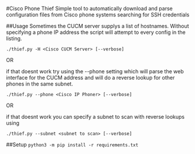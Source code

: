 #Cisco Phone Thief
Simple tool to automatically download and parse configuration files from Cisco phone systems searching for SSH credentials

##Usage
Sometimes the CUCM server supplys a list of hostnames. Without specifying a phone IP address the script will attempt to
every config in the listing. 

`./thief.py -H <Cisco CUCM Server> [--verbose]`

OR 

if that doesnt work try using the --phone setting which will parse the web interface for the CUCM address and will do a reverse lookup for other phones in the same subnet.

`./thief.py --phone <Cisco IP Phoner> [--verbose]`

OR

if that doesnt work you can specify a subnet to scan with reverse lookups using 
 
`./thief.py --subnet <subnet to scan> [--verbose]`

##Setup
`python3 -m pip install -r requirements.txt`